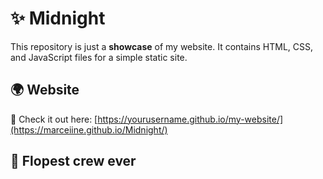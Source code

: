 # ✨ Midnight  

This repository is just a **showcase** of my website. It contains HTML, CSS, and JavaScript files for a simple static site.  

## 🌍 Website  
🚀 Check it out here: [https://yourusername.github.io/my-website/](https://marceiine.github.io/Midnight/)  

## 💅 Flopest crew ever
